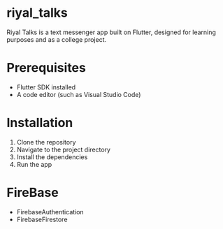 # riyal_talks

Riyal Talks is a text messenger app built on Flutter, designed for learning purposes and as a college project.

# Prerequisites

- Flutter SDK installed
- A code editor (such as Visual Studio Code)

# Installation

1. Clone the repository
2. Navigate to the project directory
3. Install the dependencies
4. Run the app

# FireBase

- FirebaseAuthentication
- FirebaseFirestore
